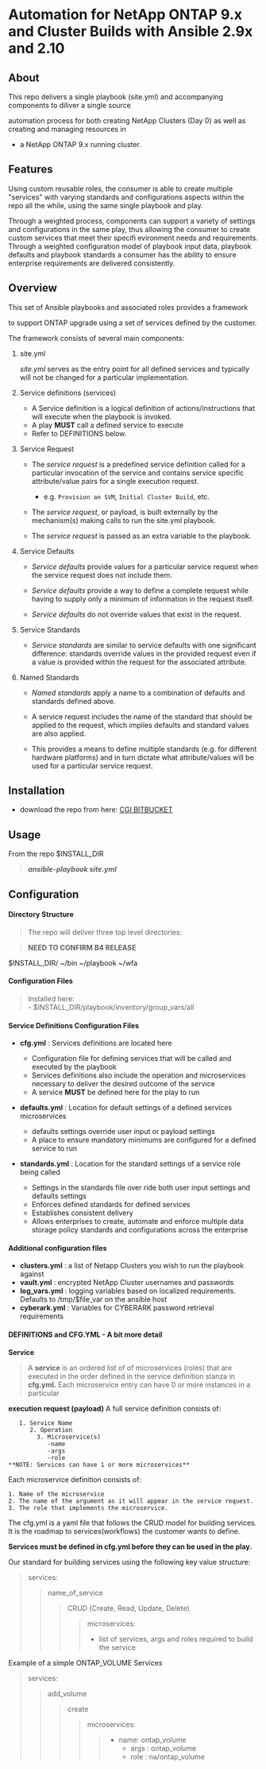 # Automation for NetApp ONTAP 9.x and Cluster Builds with Ansible 2.9x and 2.10

  
  

## About

  

This repo delivers a single playbook (site.yml) and accompanying components to diliver a single source

automation process for both creating NetApp Clusters (Day 0) as well as creating and managing resources in

* a NetApp ONTAP 9.x running cluster.


## Features

  

Using custom reusable roles, the consumer is able to create multiple "services" with varying standards and configurations aspects within the repo all the while, using the same single playbook and play.

Through a weighted process, components can support a variety of settings and configurations in the same play, thus allowing the consumer to create custom services that meet their specifi evironment needs and requirements. Through a weighted configuration model of playbook input data, playbook defaults and playbook standards a consumer has the ability to
ensure enterprise requirements are delivered consistently.

  

## Overview

  

This set of Ansible playbooks and associated roles provides a framework

to support ONTAP upgrade using a set of services defined by the customer.

  

The framework consists of several main components:

1. site.yml

	*site.yml* serves as the entry point for all defined services and typically will not be changed for a particular implementation.


2. Service definitions (services)

	*	A Service definition is a logical definition of actions/instructions that will execute when the playbook is invoked.
	*	A play **MUST** call a defined service to execute
	*	Refer to DEFINITIONS below.

4. Service Request

	*	The *service request* is a predefined service definition called for a particular invocation of the service and contains service specific attribute/value pairs for a single execution request.
		*	 e.g. `Provision an SVM`, `Initial Cluster Build`, etc.

	*	The *service request*, or payload, is built externally by the mechanism(s) making calls to run the site.yml playbook.
	*	The *service request* is passed as an extra variable to the playbook.

5. Service Defaults

	*	 *Service defaults* provide values for a particular service request when the service request does not include them.

	*	*Service defaults* provide a way to define a complete request while having to supply only a minimum of information in the request itself.

	*	*Service defaults* do not override values that exist in the request.

6. Service Standards

	*	*Service standards* are similar to service defaults with one significant difference: standards override values in the provided request even if a value is provided within the request for the associated attribute.

7. Named Standards

	* *Named standards* apply a name to a combination of defaults and standards defined above.

	*	 A service request includes the name of the standard that should be applied to the request, which implies defaults and standard values are also applied.

	*	This provides a means to define multiple standards (e.g. for different hardware platforms) and in turn dictate what attribute/values will be used for a particular service request.

  

## Installation

  

* download the repo from here: [CGI BITBUCKET](https://proactionus.ent.cgi.com/bitbucket/projects/NETAPP/repos/deutsche-bank/browse?at=refs%2Fheads%2Fdevelop)

## Usage
From the repo $INSTALL_DIR
> **_ansible-playbook site.yml_**

## Configuration

  
#### Directory Structure
>The repo will deliver three top level directories: 

> **NEED TO CONFIRM B4 RELEASE**

$INSTALL_DIR/
						 ~/bin
                         ~/playbook
                         ~/wfa
            
 #### Configuration Files
 >  Installed here:  
		- $INSTALL_DIR/playbook/inventory/group_vars/all
		
####	Service Definitions Configuration Files
- **cfg.yml** : Services definitions are located here
	 - Configuration file for defining services that will be called and executed by the playbook
	 - Services definitions also include the operation and microservices necessary to deliver the desired outcome of the service
	 - A service **MUST** be defined here for the play to run


- **defaults.yml** : Location for default settings of a defined services microservices
	- defaults settings override user input or payload settings
	- A place to ensure mandatory minimums are configured for a defined service to run

- **standards.yml** : Location for the standard settings of a service role being called

	- Settings in the standards file over ride both user input settings and defaults settings
	- Enforces defined standards for defined services
	- Establishes consistent delivery
	- Allows enterprises to create, automate and enforce multiple data storage policy standards and configurations across the enterprise

#### Additional configuration files
- **clusters.yml**	:	a list of Netapp Clusters you wish to run the playbook against
- **vault.yml**	:	encrypted NetApp Cluster usernames and passwords
- **log_vars.yml**	:	logging variables based on localized requirements.  Defaults to /tmp/$file_var on the ansible host
- **cyberark.yml**	:	Variables for CYBERARK password retrieval requirements


#### DEFINITIONS and CFG.YML - A bit more detail
 **Service**

> A **service** is an ordered list of of microservices (roles) that are executed in the order defined in the service definition stanza in **cfg.yml.** 
Each microservice entry can have 0 or more instances in a particular

**execution request (payload)**
 A full service definition consists of: 
 ~~~
	1. Service Name
	   2. Operation
	     3. Microservice(s)  
	        -name
	        -args
	        -role
**NOTE: Services can have 1 or more microservices**
  ~~~

Each microservice definition consists of:
~~~
1. Name of the microservice
2. The name of the argument as it will appear in the service request.
3. The role that implements the microservice.
~~~

The cfg.yml is a yaml file that follows the CRUD model for building services. 
It is the roadmap to services(workflows) the customer wants to define.

**Services must be defined in cfg.yml before they can be used in the play.**

Our standard for building services using the following key value structure:
>services:
>>name_of_service
>>>CRUD (Create, Read, Update, Delete)
>>>>microservices:
>>>>- list of services, args and roles required to build the service

Example of a simple ONTAP_VOLUME Services
>services:
>>add_volume
>>>create
>>>>microservices:
>>>>> -	name:	ontap_volume
>>>>>	-	args	:	ontap_volume
>>>>>	-	role	:	na/ontap_volume
